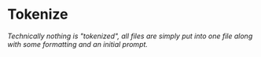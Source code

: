 # Tokenize

_Technically nothing is "tokenized", all files are simply put into one file along with some formatting and an initial prompt._
